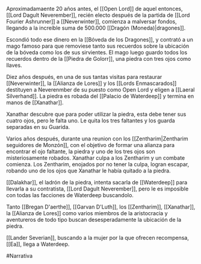 Aproximadamaente 20 años antes, el [[Open Lord]] de aquel entonces, [[Lord Dagult Neverember]], recién electo después de la partida de [[Lord Fourier Ashrunner]] a [[Neverwinter]],  comienza a malversar fondos, llegando a la increíble suma de 500.000 [[Dragón (Moneda)|dragones]]. 

Escondió todo ese dinero en la [[Bóveda de los Dragones]], y contrató a un mago famoso para que removiese tanto sus recuerdos sobre la ubicación de la bóveda como los de sus sirvientes. El mago luego guardo todos los recuerdos dentro de la [[Piedra de Golorr]], una piedra con tres ojos como llaves.

Diez años después, en una de sus tantas visitas para restaurar [[Neverwinter]], la [[Alianza de Lores]] y los [[Lords Enmascarados]] destituyen a Neverenmber de su puesto como Open Lord y eligen a [[Laeral Silverhand]]. La piedra es robada del [[Palacio de Waterdeep]] y termina en manos de [[Xanathar]].

Xanathar descubre que para poder utilizar la piedra, esta debe tener sus cuatro ojos, pero le falta uno. Le quita los tres faltantes y los guarda separadas en su Guarida.

Varios años después, durante una reunion con los [[Zentharim|Zentharim seguidores de Monzón]], con el objetivo de formar una alianza para encontrar el ojo faltante, la piedra y uno de los tres ojos son misteriosamente robados. Xanathar culpa a los Zentharim y un combate comienza. Los Zentharim, enojados por no tener la culpa, logran escapar, robando uno de los ojos que Xanathar le había quitado a la piedra.

[[Dalakhar]], el ladrón de la piedra, intenta sacarla de [[Waterdeep]] para llevarla a su contratista, [[Lord Dagult Neverember]], pero le es imposible con todas las facciones de Waterdeep buscandolo.

Tanto [[Bregan D'aerthe]], [[Garvan D'Luth]], los [[Zentharim]], [[Xanathar]], la [[Alianza de Lores]] como varios miembros de la aristocracia y aventureros de todo tipo buscan desesperadamente la ubicación de la piedra.

[[Lander Severian]], buscando a la mujer por la que ofrecen recompensa, [[Ea]], llega a Waterdeep.


#Narrativa